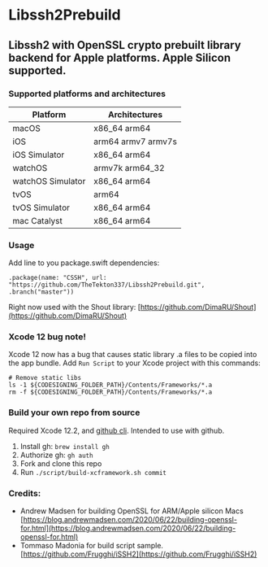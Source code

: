 # Libssh2Prebuild

## Libssh2 with OpenSSL crypto prebuilt library backend for Apple platforms. Apple Silicon supported.

### Supported platforms and architectures

| Platform          | Architectures      |
| ----------------- | ------------------ |
| macOS             | x86_64 arm64       |
| iOS               | arm64 armv7 armv7s |
| iOS Simulator     | x86_64 arm64       |
| watchOS           | armv7k arm64_32    |
| watchOS Simulator | x86_64 arm64       |
| tvOS              | arm64              |
| tvOS Simulator    | x86_64 arm64       |
| mac Catalyst      | x86_64 arm64       |

### Usage

Add line to you package.swift dependencies:

```
.package(name: "CSSH", url: "https://github.com/TheTekton337/Libssh2Prebuild.git", .branch("master"))

```

Right now used with the Shout library: [https://github.com/DimaRU/Shout](https://github.com/DimaRU/Shout)

### Xcode 12 bug note!

Xcode 12 now has a bug that causes static library .a files to be copied into the app bundle. Add `Run Script` to your Xcode project with this commands:

```
# Remove static libs
ls -1 ${CODESIGNING_FOLDER_PATH}/Contents/Frameworks/*.a
rm -f ${CODESIGNING_FOLDER_PATH}/Contents/Frameworks/*.a

```

### Build your own repo from source

Required Xcode 12.2, and [github cli](https://github.com/cli/cli). Intended to use with github.

1. Install gh: `brew install gh`
2. Authorize gh: `gh auth`
3. Fork and clone this repo
4. Run `./script/build-xcframework.sh commit`

### Credits:

- Andrew Madsen for building OpenSSL for ARM/Apple silicon Macs [https://blog.andrewmadsen.com/2020/06/22/building-openssl-for.html](https://blog.andrewmadsen.com/2020/06/22/building-openssl-for.html)
- Tommaso Madonia for build script sample. [https://github.com/Frugghi/iSSH2](https://github.com/Frugghi/iSSH2)
